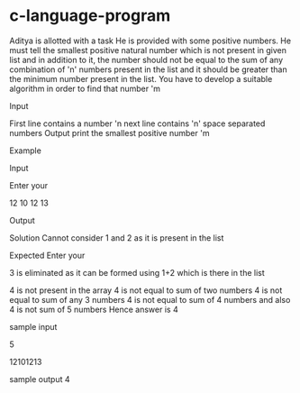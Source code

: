 # c-language-program

Aditya is allotted with a task He is provided with some positive numbers. He must tell
the smallest positive natural number which is not present in given list and in addition
to it, the number should not be equal to the sum of any combination of 'n' numbers
present in the list and it should be greater than the minimum number present in the
list. You have to develop a suitable algorithm in order to find that number 'm


Input

First line contains a number 'n next line contains 'n' space separated numbers
Output print the smallest positive number 'm

Example

Input

Enter your

12 10 12 13

Output

Solution
Cannot consider 1 and 2 as it is present in the list

Expected
Enter your

3 is eliminated as it can be formed using 1+2 which is there in the list

4 is not present in the array 4 is not equal to sum of two numbers
4 is not equal to sum of any 3 numbers 4 is not equal to sum of 4 numbers and also 4
is not sum of 5 numbers
Hence answer is 4

sample input

5

12101213

sample output
4
